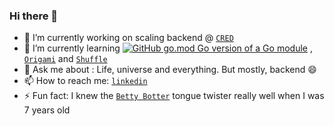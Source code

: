 ### Hi there 👋

<!--
**ciphx/ciphx** is a ✨ _special_ ✨ repository because its `README.md` (this file) appears on your GitHub profile. -->


 - 🔭 I’m currently working on scaling backend @ [`CRED`](https://careers.cred.club/)
 - 🌱 I’m currently learning [![GitHub go.mod Go version of a Go module](https://img.shields.io/github/go-mod/go-version/gomods/athens.svg)](https://github.com/gomods/athens) , [`Origami`](https://www.youtube.com/c/JoNakashimaBR) and [`Shuffle`](https://www.youtube.com/watch?v=Pbx1MVThTfg)
 - 💬 Ask me about : Life, universe and everything. But mostly, backend 😄
 - 📫 How to reach me: [`linkedin`](https://www.linkedin.com/in/deboshree-banerjee/)
 - ⚡ Fun fact: I knew the [`Betty Botter`](https://en.wikipedia.org/wiki/Betty_Botter) tongue twister really well when I was 7 years old 

